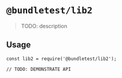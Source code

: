 # `@bundletest/lib2`

> TODO: description

## Usage

```
const lib2 = require('@bundletest/lib2');

// TODO: DEMONSTRATE API
```
